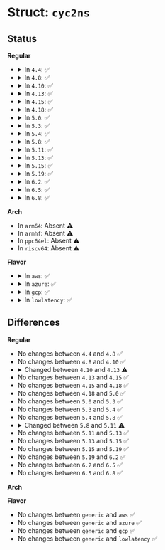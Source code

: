 # Struct: <code>cyc2ns</code>

## Status
<b>Regular</b>
<ul>
<li>
<details>
<summary>In <code>4.4</code>: ✅</summary>

```c
struct cyc2ns {
    struct cyc2ns_data data[2];
    struct cyc2ns_data *head;
    struct cyc2ns_data *tail;
};
```
</details>
</li>
<li>
<details>
<summary>In <code>4.8</code>: ✅</summary>

```c
struct cyc2ns {
    struct cyc2ns_data data[2];
    struct cyc2ns_data *head;
    struct cyc2ns_data *tail;
};
```
</details>
</li>
<li>
<details>
<summary>In <code>4.10</code>: ✅</summary>

```c
struct cyc2ns {
    struct cyc2ns_data data[2];
    struct cyc2ns_data *head;
    struct cyc2ns_data *tail;
};
```
</details>
</li>
<li>
<details>
<summary>In <code>4.13</code>: ✅</summary>

```c
struct cyc2ns {
    struct cyc2ns_data data[2];
    seqcount_t seq;
};
```
</details>
</li>
<li>
<details>
<summary>In <code>4.15</code>: ✅</summary>

```c
struct cyc2ns {
    struct cyc2ns_data data[2];
    seqcount_t seq;
};
```
</details>
</li>
<li>
<details>
<summary>In <code>4.18</code>: ✅</summary>

```c
struct cyc2ns {
    struct cyc2ns_data data[2];
    seqcount_t seq;
};
```
</details>
</li>
<li>
<details>
<summary>In <code>5.0</code>: ✅</summary>

```c
struct cyc2ns {
    struct cyc2ns_data data[2];
    seqcount_t seq;
};
```
</details>
</li>
<li>
<details>
<summary>In <code>5.3</code>: ✅</summary>

```c
struct cyc2ns {
    struct cyc2ns_data data[2];
    seqcount_t seq;
};
```
</details>
</li>
<li>
<details>
<summary>In <code>5.4</code>: ✅</summary>

```c
struct cyc2ns {
    struct cyc2ns_data data[2];
    seqcount_t seq;
};
```
</details>
</li>
<li>
<details>
<summary>In <code>5.8</code>: ✅</summary>

```c
struct cyc2ns {
    struct cyc2ns_data data[2];
    seqcount_t seq;
};
```
</details>
</li>
<li>
<details>
<summary>In <code>5.11</code>: ✅</summary>

```c
struct cyc2ns {
    struct cyc2ns_data data[2];
    seqcount_latch_t seq;
};
```
</details>
</li>
<li>
<details>
<summary>In <code>5.13</code>: ✅</summary>

```c
struct cyc2ns {
    struct cyc2ns_data data[2];
    seqcount_latch_t seq;
};
```
</details>
</li>
<li>
<details>
<summary>In <code>5.15</code>: ✅</summary>

```c
struct cyc2ns {
    struct cyc2ns_data data[2];
    seqcount_latch_t seq;
};
```
</details>
</li>
<li>
<details>
<summary>In <code>5.19</code>: ✅</summary>

```c
struct cyc2ns {
    struct cyc2ns_data data[2];
    seqcount_latch_t seq;
};
```
</details>
</li>
<li>
<details>
<summary>In <code>6.2</code>: ✅</summary>

```c
struct cyc2ns {
    struct cyc2ns_data data[2];
    seqcount_latch_t seq;
};
```
</details>
</li>
<li>
<details>
<summary>In <code>6.5</code>: ✅</summary>

```c
struct cyc2ns {
    struct cyc2ns_data data[2];
    seqcount_latch_t seq;
};
```
</details>
</li>
<li>
<details>
<summary>In <code>6.8</code>: ✅</summary>

```c
struct cyc2ns {
    struct cyc2ns_data data[2];
    seqcount_latch_t seq;
};
```
</details>
</li>
</ul>
<b>Arch</b>
<ul>
<li>
In <code>arm64</code>: Absent ⚠️
</li>
<li>
In <code>armhf</code>: Absent ⚠️
</li>
<li>
In <code>ppc64el</code>: Absent ⚠️
</li>
<li>
In <code>riscv64</code>: Absent ⚠️
</li>
</ul>
<b>Flavor</b>
<ul>
<li>
<details>
<summary>In <code>aws</code>: ✅</summary>

```c
struct cyc2ns {
    struct cyc2ns_data data[2];
    seqcount_t seq;
};
```
</details>
</li>
<li>
<details>
<summary>In <code>azure</code>: ✅</summary>

```c
struct cyc2ns {
    struct cyc2ns_data data[2];
    seqcount_t seq;
};
```
</details>
</li>
<li>
<details>
<summary>In <code>gcp</code>: ✅</summary>

```c
struct cyc2ns {
    struct cyc2ns_data data[2];
    seqcount_t seq;
};
```
</details>
</li>
<li>
<details>
<summary>In <code>lowlatency</code>: ✅</summary>

```c
struct cyc2ns {
    struct cyc2ns_data data[2];
    seqcount_t seq;
};
```
</details>
</li>
</ul>

## Differences
<b>Regular</b>
<ul>
<li>
No changes between <code>4.4</code> and <code>4.8</code> ✅
</li>
<li>
No changes between <code>4.8</code> and <code>4.10</code> ✅
</li>
<li>
<details>
<summary>Changed between <code>4.10</code> and <code>4.13</code> ⚠️</summary>
<ul>
<li>
<b>Field added. </b>
<code>seqcount_t seq</code>
</li>
<li>
<b>Field removed. </b>
<code>struct cyc2ns_data *head</code>
</li>
<li>
<b>Field removed. </b>
<code>struct cyc2ns_data *tail</code>
</li>
</ul>
</details>
</li>
<li>
No changes between <code>4.13</code> and <code>4.15</code> ✅
</li>
<li>
No changes between <code>4.15</code> and <code>4.18</code> ✅
</li>
<li>
No changes between <code>4.18</code> and <code>5.0</code> ✅
</li>
<li>
No changes between <code>5.0</code> and <code>5.3</code> ✅
</li>
<li>
No changes between <code>5.3</code> and <code>5.4</code> ✅
</li>
<li>
No changes between <code>5.4</code> and <code>5.8</code> ✅
</li>
<li>
<details>
<summary>Changed between <code>5.8</code> and <code>5.11</code> ⚠️</summary>
<ul>
<li>
<b>Field type changed. </b>
<code>seqcount_t seq</code> ➡️ <code>seqcount_latch_t seq</code>
</li>
</ul>
</details>
</li>
<li>
No changes between <code>5.11</code> and <code>5.13</code> ✅
</li>
<li>
No changes between <code>5.13</code> and <code>5.15</code> ✅
</li>
<li>
No changes between <code>5.15</code> and <code>5.19</code> ✅
</li>
<li>
No changes between <code>5.19</code> and <code>6.2</code> ✅
</li>
<li>
No changes between <code>6.2</code> and <code>6.5</code> ✅
</li>
<li>
No changes between <code>6.5</code> and <code>6.8</code> ✅
</li>
</ul>
<b>Arch</b>
<ul>
</ul>
<b>Flavor</b>
<ul>
<li>
No changes between <code>generic</code> and <code>aws</code> ✅
</li>
<li>
No changes between <code>generic</code> and <code>azure</code> ✅
</li>
<li>
No changes between <code>generic</code> and <code>gcp</code> ✅
</li>
<li>
No changes between <code>generic</code> and <code>lowlatency</code> ✅
</li>
</ul>
